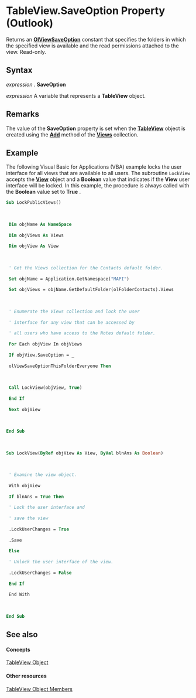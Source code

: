 
# TableView.SaveOption Property (Outlook)

Returns an  **[OlViewSaveOption](c08bab4d-ecdd-a2ac-1cdc-fa910f9585e0.md)** constant that specifies the folders in which the specified view is available and the read permissions attached to the view. Read-only.


## Syntax

 _expression_ . **SaveOption**

 _expression_ A variable that represents a **TableView** object.


## Remarks

The value of the  **SaveOption** property is set when the **[TableView](026e27f8-1655-060d-e8cc-87eaaf4f1510.md)** object is created using the **[Add](8005ca2e-8b28-1286-74d1-448f2a168c65.md)** method of the **[Views](5dd7edc2-12a2-f4c2-d158-8053d80e8dc9.md)** collection.


## Example

The following Visual Basic for Applications (VBA) example locks the user interface for all views that are available to all users. The subroutine  `LockView` accepts the **[View](41c8d149-9912-1685-4c8b-3c849cc6f1ed.md)** object and a **Boolean** value that indicates if the **View** user interface will be locked. In this example, the procedure is always called with the **Boolean** value set to **True** .


```vb
Sub LockPublicViews() 
 
 
 
 Dim objName As NameSpace 
 
 Dim objViews As Views 
 
 Dim objView As View 
 
 
 
 ' Get the Views collection for the Contacts default folder. 
 
 Set objName = Application.GetNamespace("MAPI") 
 
 Set objViews = objName.GetDefaultFolder(olFolderContacts).Views 
 
 
 
 ' Enumerate the Views collection and lock the user 
 
 ' interface for any view that can be accessed by 
 
 ' all users who have access to the Notes default folder. 
 
 For Each objView In objViews 
 
 If objView.SaveOption = _ 
 
 olViewSaveOptionThisFolderEveryone Then 
 
 
 
 Call LockView(objView, True) 
 
 End If 
 
 Next objView 
 
 
 
End Sub 
 
 
 
Sub LockView(ByRef objView As View, ByVal blnAns As Boolean) 
 
 
 
 ' Examine the view object. 
 
 With objView 
 
 If blnAns = True Then 
 
 ' Lock the user interface and 
 
 ' save the view 
 
 .LockUserChanges = True 
 
 .Save 
 
 Else 
 
 ' Unlock the user interface of the view. 
 
 .LockUserChanges = False 
 
 End If 
 
 End With 
 
 
 
End Sub
```


## See also


#### Concepts


[TableView Object](026e27f8-1655-060d-e8cc-87eaaf4f1510.md)
#### Other resources


[TableView Object Members](2cc17ec6-12cf-d335-9370-d3922b45510e.md)
